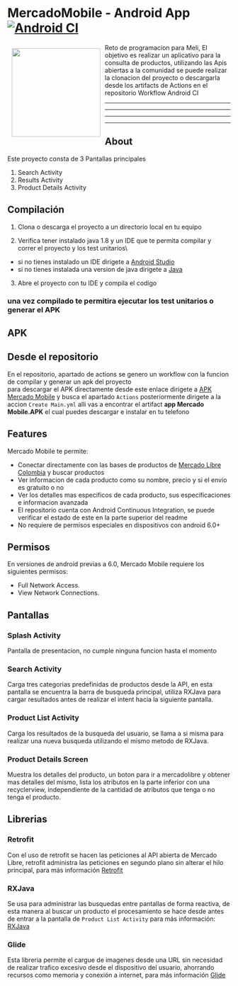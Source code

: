 # MercadoMobile - Android App [![Android CI](https://github.com/juanQuiroga1217/MercadoMobile/actions/workflows/android.yml/badge.svg)](https://github.com/juanQuiroga1217/MercadoMobile/actions/workflows/android.yml)


<img src="https://http2.mlstatic.com/D_NQ_NP974268-MLA41149104135_032020-F.jpg" align="left"
width="200" hspace="10" vspace="10">


Reto de programacion para Meli, El objetivo es realizar un aplicativo para la consulta de productos, utilizando las Apis abiertas a la comunidad
se puede realizar la clonacion del proyecto o descargarla desde los artifacts de Actions en el repositorio Workflow Android CI

***
---
---
***

## About

Este proyecto consta de 3 Pantallas principales
1. Search Activity
2. Results Activity
3. Product Details Activity

## Compilación

1. Clona o descarga el proyecto a un directorio local en tu equipo

2. Verifica tener instalado java 1.8 y un IDE que te permita compilar y correr el proyecto y los test unitarios\
* si no tienes instalado un IDE dirigete a [Android Studio](https://developer.android.com/studio)
* si no tienes instalada una version de java dirigete a [Java](https://www.java.com/es/)


3. Abre el proyecto con tu IDE y compila el codigo

### una vez compilado te permitira ejecutar los test unitarios o generar el APK


## APK

## Desde el repositorio
En el repositorio, apartado de actions se genero un workflow con la funcion de compilar y generar un apk del proyecto\
para descargar el APK directamente desde este enlace dirigete a  [APK Mercado Mobile](https://github.com/juanQuiroga1217/MercadoMobile/)
y busca el apartado `Actions` posteriormente dirigete a la accion `Create Main.yml` alli vas a encontrar el artifact **app Mercado Mobile.APK** el cual puedes descargar
e instalar en tu telefono

## Features
Mercado Mobile te permite:
- Conectar directamente con las bases de productos de [Mercado Libre Colombia](https://www.mercadolibre.com.co/) y buscar productos
- Ver informacion de cada producto como su nombre, precio y si el envio es gratuito o no
- Ver los detalles mas especificos de cada producto, sus especificaciones e informacion avanzada
- El repositorio cuenta con Android Continuous Integration, se puede verificar el estado de este en la parte superior del readme
- No requiere de permisos especiales en dispositivos con android 6.0+

## Permisos

En versiones de android previas a 6.0, Mercado Mobile requiere los siguientes permisos:
- Full Network Access.
- View Network Connections.

## Pantallas

### Splash Activity

  Pantalla de presentacion, no cumple ninguna funcion hasta el momento
  
### Search Activity
  
  Carga tres categorias predefinidas de productos desde la API, en esta pantalla se encuentra la barra de busqueda     principal, utiliza RXJava para cargar resultados antes de realizar el intent hacia la siguiente pantalla. 
  
### Product List Activity
 Carga los resultados de la busqueda del usuario, se llama a si misma para realizar una nueva busqueda utilizando el mismo metodo de RXJava.
### Product Details Screen
  Muestra los detalles del producto, un boton para ir a mercadolibre y obtener mas detalles del mismo, lista los atributos en la parte inferior con una recyclerview, independiente de la cantidad de atributos que tenga o no tenga el producto.
  
## Librerias 

### Retrofit

Con el uso de retrofit se hacen las peticiones al API abierta de Mercado Libre, retrofit administra las peticiones en segundo plano sin alterar el hilo principal, para más información [Retrofit](https://square.github.io/retrofit/)

### RXJava

Se usa para administrar las busquedas entre pantallas de forma reactiva, de esta manera al buscar un producto el procesamiento se hace desde antes de entrar a la pantalla de `Product List Activity` para más información: [RXJava](https://github.com/ReactiveX/RxAndroid)

### Glide

Esta libreria permite el cargue de imagenes desde una URL sin necesidad de realizar trafico excesivo desde el dispositivo del usuario, ahorrando recursos como memoria y conexión a internet, para más información [Glide](https://github.com/bumptech/glide)
